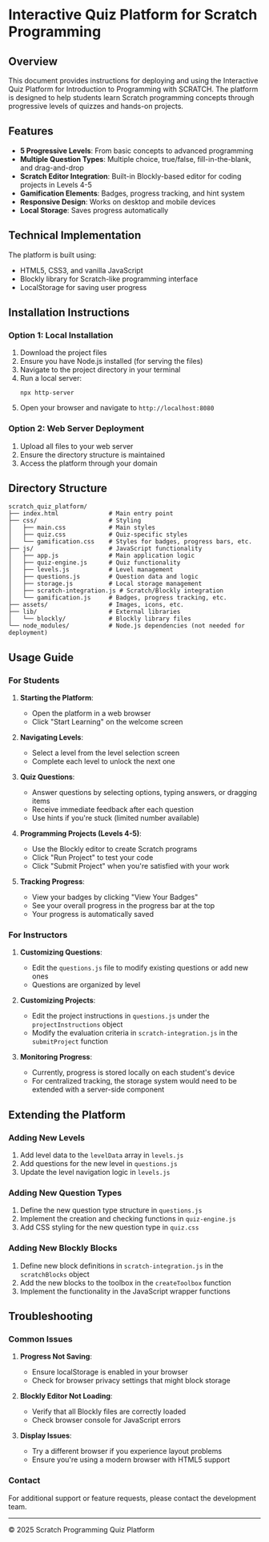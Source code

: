 # Interactive Quiz Platform for Scratch Programming

## Overview

This document provides instructions for deploying and using the Interactive Quiz Platform for Introduction to Programming with SCRATCH. The platform is designed to help students learn Scratch programming concepts through progressive levels of quizzes and hands-on projects.

## Features

- **5 Progressive Levels**: From basic concepts to advanced programming
- **Multiple Question Types**: Multiple choice, true/false, fill-in-the-blank, and drag-and-drop
- **Scratch Editor Integration**: Built-in Blockly-based editor for coding projects in Levels 4-5
- **Gamification Elements**: Badges, progress tracking, and hint system
- **Responsive Design**: Works on desktop and mobile devices
- **Local Storage**: Saves progress automatically

## Technical Implementation

The platform is built using:
- HTML5, CSS3, and vanilla JavaScript
- Blockly library for Scratch-like programming interface
- LocalStorage for saving user progress

## Installation Instructions

### Option 1: Local Installation

1. Download the project files
2. Ensure you have Node.js installed (for serving the files)
3. Navigate to the project directory in your terminal
4. Run a local server:
   ```
   npx http-server
   ```
5. Open your browser and navigate to `http://localhost:8080`

### Option 2: Web Server Deployment

1. Upload all files to your web server
2. Ensure the directory structure is maintained
3. Access the platform through your domain

## Directory Structure

```
scratch_quiz_platform/
├── index.html              # Main entry point
├── css/                    # Styling
│   ├── main.css            # Main styles
│   ├── quiz.css            # Quiz-specific styles
│   └── gamification.css    # Styles for badges, progress bars, etc.
├── js/                     # JavaScript functionality
│   ├── app.js              # Main application logic
│   ├── quiz-engine.js      # Quiz functionality
│   ├── levels.js           # Level management
│   ├── questions.js        # Question data and logic
│   ├── storage.js          # Local storage management
│   ├── scratch-integration.js # Scratch/Blockly integration
│   └── gamification.js     # Badges, progress tracking, etc.
├── assets/                 # Images, icons, etc.
├── lib/                    # External libraries
│   └── blockly/            # Blockly library files
└── node_modules/           # Node.js dependencies (not needed for deployment)
```

## Usage Guide

### For Students

1. **Starting the Platform**:
   - Open the platform in a web browser
   - Click "Start Learning" on the welcome screen

2. **Navigating Levels**:
   - Select a level from the level selection screen
   - Complete each level to unlock the next one

3. **Quiz Questions**:
   - Answer questions by selecting options, typing answers, or dragging items
   - Receive immediate feedback after each question
   - Use hints if you're stuck (limited number available)

4. **Programming Projects (Levels 4-5)**:
   - Use the Blockly editor to create Scratch programs
   - Click "Run Project" to test your code
   - Click "Submit Project" when you're satisfied with your work

5. **Tracking Progress**:
   - View your badges by clicking "View Your Badges"
   - See your overall progress in the progress bar at the top
   - Your progress is automatically saved

### For Instructors

1. **Customizing Questions**:
   - Edit the `questions.js` file to modify existing questions or add new ones
   - Questions are organized by level

2. **Customizing Projects**:
   - Edit the project instructions in `questions.js` under the `projectInstructions` object
   - Modify the evaluation criteria in `scratch-integration.js` in the `submitProject` function

3. **Monitoring Progress**:
   - Currently, progress is stored locally on each student's device
   - For centralized tracking, the storage system would need to be extended with a server-side component

## Extending the Platform

### Adding New Levels

1. Add level data to the `levelData` array in `levels.js`
2. Add questions for the new level in `questions.js`
3. Update the level navigation logic in `levels.js`

### Adding New Question Types

1. Define the new question type structure in `questions.js`
2. Implement the creation and checking functions in `quiz-engine.js`
3. Add CSS styling for the new question type in `quiz.css`

### Adding New Blockly Blocks

1. Define new block definitions in `scratch-integration.js` in the `scratchBlocks` object
2. Add the new blocks to the toolbox in the `createToolbox` function
3. Implement the functionality in the JavaScript wrapper functions

## Troubleshooting

### Common Issues

1. **Progress Not Saving**:
   - Ensure localStorage is enabled in your browser
   - Check for browser privacy settings that might block storage

2. **Blockly Editor Not Loading**:
   - Verify that all Blockly files are correctly loaded
   - Check browser console for JavaScript errors

3. **Display Issues**:
   - Try a different browser if you experience layout problems
   - Ensure you're using a modern browser with HTML5 support

### Contact

For additional support or feature requests, please contact the development team.

---

© 2025 Scratch Programming Quiz Platform
